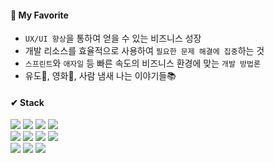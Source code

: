 #### 📌 My Favorite
- `UX/UI 향상`을 통하여 얻을 수 있는 비즈니스 성장
- 개발 리소스를 효율적으로 사용하여 `필요한 문제 해결에 집중`하는 것
- `스프린트`와 `애자일` 등 빠른 속도의 비즈니스 환경에 맞는 `개발 방법론`
- 유도🥋, 영화🎥, 사람 냄새 나는 이야기들📚   

#### ✔ Stack
<img src="https://img.shields.io/badge/JavaScript-F7DF1E?style=flat-square&logo=JavaScript&logoColor=white"/> <img src="https://img.shields.io/badge/TypeScript-3178C6?style=flat-square&logo=TypeScript&logoColor=white"/> <img src="https://img.shields.io/badge/HTML5-E34F26?style=flat-square&logo=HTML5&logoColor=white"/> <img src="https://img.shields.io/badge/CSS3-1572B6?style=flat-square&logo=CSS3&logoColor=white"/><br/>
<img src="https://img.shields.io/badge/React-61DAFB?style=flat-square&logo=React&logoColor=white"/> <img src="https://img.shields.io/badge/Next.js-000000?style=flat-square&logo=Next.js&logoColor=white"/> <img src="https://img.shields.io/badge/GraphQL-E10098?style=flat-square&logo=GraphQL&logoColor=white"/> <img src="https://img.shields.io/badge/Apollo Client-311C87?style=flat-square&logo=Apollo GraphQL&logoColor=white"/><br/>
<img src="https://img.shields.io/badge/jQuery-0769AD?style=flat-square&logo=jQuery&logoColor=white"/> <img src="https://img.shields.io/badge/Scss-CC6699?style=flat-square&logo=Sass&logoColor=white"/> <img src="https://img.shields.io/badge/Emotion-d36ac2?style=flat-square"/>
